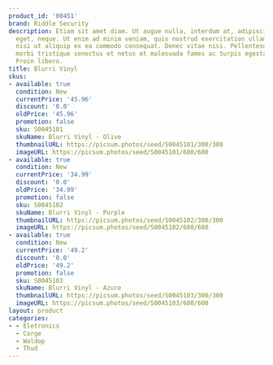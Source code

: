 ```yaml
---
product_id: '00451'
brand: Riddle Security
description: Etiam sit amet diam. Ut augue nulla, interdum at, adipiscing non, tristique
  eget, neque. Ut enim ad minim veniam, quis nostrud exercitation ullamco laboris
  nisi ut aliquip ex ea commodo consequat. Donec vitae nisi. Pellentesque habitant
  morbi tristique senectus et netus et malesuada fames ac turpis egestas. Nulla facilisi.
  Proin libero.
title: Blurri Vinyl
skus:
- available: true
  condition: New
  currentPrice: '45.96'
  discount: '0.0'
  oldPrice: '45.96'
  promotion: false
  sku: S0045101
  skuName: Blurri Vinyl - Olive
  thumbnailURL: https://picsum.photos/seed/S0045101/300/300
  imageURL: https://picsum.photos/seed/S0045101/600/600
- available: true
  condition: New
  currentPrice: '34.99'
  discount: '0.0'
  oldPrice: '34.99'
  promotion: false
  sku: S0045102
  skuName: Blurri Vinyl - Purple
  thumbnailURL: https://picsum.photos/seed/S0045102/300/300
  imageURL: https://picsum.photos/seed/S0045102/600/600
- available: true
  condition: New
  currentPrice: '49.2'
  discount: '0.0'
  oldPrice: '49.2'
  promotion: false
  sku: S0045103
  skuName: Blurri Vinyl - Azure
  thumbnailURL: https://picsum.photos/seed/S0045103/300/300
  imageURL: https://picsum.photos/seed/S0045103/600/600
layout: product
categories:
- - Eletronics
  - Corge
  - Waldop
  - Thud
---
```


